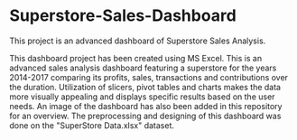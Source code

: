 # Superstore-Sales-Dashboard
This project is an advanced dashboard of Superstore Sales Analysis.

This dashboard project has been created using MS Excel. This is an advanced sales analysis dashboard featuring a superstore for the years 2014-2017 comparing its profits, sales, transactions and contributions over the duration. Utilization of slicers, pivot tables and charts makes the data more visually appealing and displays specific results based on the user needs. An image of the dashboard has also been added in this repository for an overview. The preprocessing and designing of this dashboard was done on the "SuperStore Data.xlsx" dataset.
